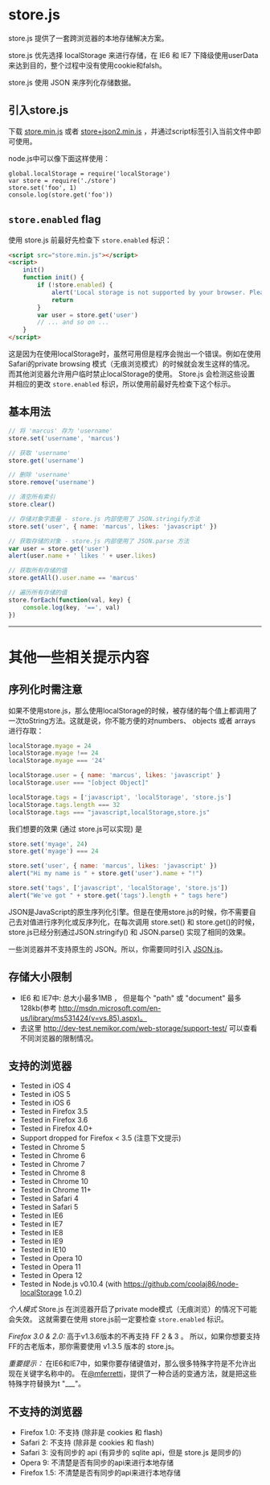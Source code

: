store.js
===
store.js 提供了一套跨浏览器的本地存储解决方案。


store.js 优先选择 localStorage 来进行存储，在 IE6 和 IE7 下降级使用userData来达到目的，整个过程中没有使用cookie和falsh。


store.js 使用 JSON 来序列化存储数据。

引入store.js
---
下载 [store.min.js] 或者 [store+json2.min.js] ，并通过script标签引入当前文件中即可使用。

node.js中可以像下面这样使用：

```
global.localStorage = require('localStorage')
var store = require('./store')
store.set('foo', 1)
console.log(store.get('foo'))
```

`store.enabled` flag
---
使用 store.js 前最好先检查下 `store.enabled` 标识：

```html
<script src="store.min.js"></script>
<script>
	init()
	function init() {
		if (!store.enabled) {
			alert('Local storage is not supported by your browser. Please disabled "Private Mode", or upgrade to a modern browser')
			return
		}
		var user = store.get('user')
		// ... and so on ...
	}
</script>
```

这是因为在使用localStorage时，虽然可用但是程序会抛出一个错误。例如在使用 Safari的private browsing 模式（无痕浏览模式）的时候就会发生这样的情况。 
而其他浏览器允许用户临时禁止localStorage的使用。 
Store.js 会检测这些设置并相应的更改 `store.enabled` 标识，所以使用前最好先检查下这个标示。

基本用法
---
```js
// 将 'marcus' 存为 'username'
store.set('username', 'marcus')

// 获取 'username'
store.get('username')

// 删除 'username'
store.remove('username')

// 清空所有索引
store.clear()

// 存储对象字面量 - store.js 内部使用了 JSON.stringify方法
store.set('user', { name: 'marcus', likes: 'javascript' })

// 获取存储的对象 - store.js 内部使用了 JSON.parse 方法
var user = store.get('user')
alert(user.name + ' likes ' + user.likes)

// 获取所有存储的值
store.getAll().user.name == 'marcus'

// 遍历所有存储的值
store.forEach(function(val, key) {
	console.log(key, '==', val)
})
```

---

其他一些相关提示内容
===
序列化时需注意
---------------------------
如果不使用store.js，那么使用localStorage的时候，被存储的每个值上都调用了一次toString方法。这就是说，你不能方便的对numbers、 objects 或者 arrays进行存取：

```js
localStorage.myage = 24
localStorage.myage !== 24
localStorage.myage === '24'

localStorage.user = { name: 'marcus', likes: 'javascript' }
localStorage.user === "[object Object]"

localStorage.tags = ['javascript', 'localStorage', 'store.js']
localStorage.tags.length === 32
localStorage.tags === "javascript,localStorage,store.js"
```

我们想要的效果 (通过 store.js可以实现) 是

```js
store.set('myage', 24)
store.get('myage') === 24

store.set('user', { name: 'marcus', likes: 'javascript' })
alert("Hi my name is " + store.get('user').name + "!")

store.set('tags', ['javascript', 'localStorage', 'store.js'])
alert("We've got " + store.get('tags').length + " tags here")
```

JSON是JavaScript的原生序列化引擎。但是在使用store.js的时候，你不需要自己去对值进行序列化或反序列化，在每次调用 store.set() 和 store.get()的时候，store.js已经分别通过JSON.stringify() 和 JSON.parse() 实现了相同的效果。

一些浏览器并不支持原生的 JSON。所以，你需要同时引入 [JSON.js]。

存储大小限制
--------------
 - IE6 和 IE7中: 总大小最多1MB ， 但是每个 "path" 或 "document" 最多128kb(参考 http://msdn.microsoft.com/en-us/library/ms531424(v=vs.85).aspx)。
 - 去这里 http://dev-test.nemikor.com/web-storage/support-test/ 可以查看不同浏览器的限制情况。
 
支持的浏览器
------------------
 - Tested in iOS 4
 - Tested in iOS 5
 - Tested in iOS 6
 - Tested in Firefox 3.5
 - Tested in Firefox 3.6
 - Tested in Firefox 4.0+
 - Support dropped for Firefox < 3.5 (注意下文提示)
 - Tested in Chrome 5
 - Tested in Chrome 6
 - Tested in Chrome 7
 - Tested in Chrome 8
 - Tested in Chrome 10
 - Tested in Chrome 11+
 - Tested in Safari 4
 - Tested in Safari 5
 - Tested in IE6
 - Tested in IE7
 - Tested in IE8
 - Tested in IE9
 - Tested in IE10
 - Tested in Opera 10
 - Tested in Opera 11
 - Tested in Opera 12
 - Tested in Node.js v0.10.4 (with https://github.com/coolaj86/node-localStorage 1.0.2)

*个人模式* Store.js 在浏览器开启了private mode模式（无痕浏览）的情况下可能会失效。 这就需要在使用  store.js前一定要检查 `store.enabled` 标识。

*Firefox 3.0 & 2.0:* 高于v1.3.6版本的不再支持 FF 2 & 3 。 所以，如果你想要支持FF的古老版本，那你需要使用 v1.3.5 版本的 store.js。

*重要提示：* 在IE6和IE7中，如果你要存储键值对，那么很多特殊字符是不允许出现在关键字名称中的。  在[@mferretti](https://github.com/mferretti)，提供了一种合适的变通方法，就是把这些特殊字符替换为t "___"。



不支持的浏览器
-------------------
 - Firefox 1.0: 不支持 (除非是 cookies 和 flash)
 - Safari 2: 不支持 (除非是 cookies 和 flash)
 - Safari 3: 没有同步的 api (有异步的 sqlite api，但是 store.js 是同步的)
 - Opera 9: 不清楚是否有同步的api来进行本地存储 
 - Firefox 1.5: 不清楚是否有同步的api来进行本地存储 







  [JSON.js]: http://www.json.org/json2.js
  [store.min.js]: https://raw.github.com/marcuswestin/store.js/master/store.min.js
  [store+json2.min.js]: https://raw.github.com/marcuswestin/store.js/master/store+json2.min.js
